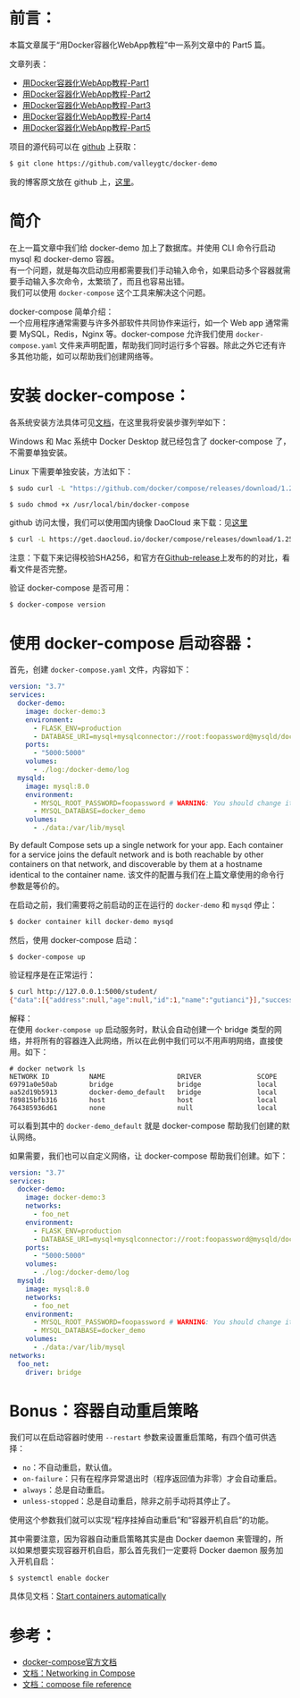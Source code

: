 # 前言：
本篇文章属于“用Docker容器化WebApp教程”中一系列文章中的 Part5 篇。

文章列表：
- [用Docker容器化WebApp教程-Part1](https://github.com/valleygtc/valleygtc.github.io/blob/master/2020-01-16-用Docker容器化WebApp教程Part1.md)
- [用Docker容器化WebApp教程-Part2](https://github.com/valleygtc/valleygtc.github.io/blob/master/2020-01-16-用Docker容器化WebApp教程Part2.md)
- [用Docker容器化WebApp教程-Part3](https://github.com/valleygtc/valleygtc.github.io/blob/master/2020-01-16-用Docker容器化WebApp教程Part3.md)
- [用Docker容器化WebApp教程-Part4](https://github.com/valleygtc/valleygtc.github.io/blob/master/2020-01-16-用Docker容器化WebApp教程Part4.md)
- [用Docker容器化WebApp教程-Part5](https://github.com/valleygtc/valleygtc.github.io/blob/master/2020-01-16-用Docker容器化WebApp教程Part5.md)


项目的源代码可以在 [github](https://github.com/valleygtc/docker-demo) 上获取：
```bash
$ git clone https://github.com/valleygtc/docker-demo
```

我的博客原文放在 github 上，[这里](https://github.com/valleygtc/valleygtc.github.io)。


# 简介
在上一篇文章中我们给 docker-demo 加上了数据库。并使用 CLI 命令行启动 mysql 和 docker-demo 容器。<br>
有一个问题，就是每次启动应用都需要我们手动输入命令，如果启动多个容器就需要手动输入多次命令，太繁琐了，而且也容易出错。<br>
我们可以使用 `docker-compose` 这个工具来解决这个问题。

docker-compose 简单介绍：<br>
一个应用程序通常需要与许多外部软件共同协作来运行，如一个 Web app 通常需要 MySQL，Redis，Nginx 等。docker-compose 允许我们使用 `docker-compose.yaml` 文件来声明配置，帮助我们同时运行多个容器。除此之外它还有许多其他功能，如可以帮助我们创建网络等。


# 安装 docker-compose：
各系统安装方法具体可见[文档](https://docs.docker.com/compose/install/)，在这里我将安装步骤列举如下：

Windows 和 Mac 系统中 Docker Desktop 就已经包含了 docker-compose 了，不需要单独安装。

Linux 下需要单独安装，方法如下：
```bash
$ sudo curl -L "https://github.com/docker/compose/releases/download/1.25.0/docker-compose-$(uname -s)-$(uname -m)" -o /usr/local/bin/docker-compose

$ sudo chmod +x /usr/local/bin/docker-compose
```

github 访问太慢，我们可以使用国内镜像 DaoCloud 来下载：见[这里](https://get.daocloud.io/#install-compose)
```bash
$ curl -L https://get.daocloud.io/docker/compose/releases/download/1.25.1/docker-compose-`uname -s`-`uname -m` > /usr/local/bin/docker-compose
```

注意：下载下来记得校验SHA256，和官方在[Github-release](https://github.com/docker/compose/releases)上发布的的对比，看看文件是否完整。

验证 docker-compose 是否可用：
```
$ docker-compose version
```


# 使用 docker-compose 启动容器：
首先，创建 `docker-compose.yaml` 文件，内容如下：
```yaml
version: "3.7"
services:
  docker-demo:
    image: docker-demo:3
    environment:
      - FLASK_ENV=production
      - DATABASE_URI=mysql+mysqlconnector://root:foopassword@mysqld/docker_demo?charset=utf8 # WARNING: You should change it!
    ports:
      - "5000:5000"
    volumes:
      - ./log:/docker-demo/log
  mysqld:
    image: mysql:8.0
    environment:
      - MYSQL_ROOT_PASSWORD=foopassword # WARNING: You should change it!
      - MYSQL_DATABASE=docker_demo
    volumes:
      - ./data:/var/lib/mysql
```

By default Compose sets up a single network for your app. Each container for a service joins the default network and is both reachable by other containers on that network, and discoverable by them at a hostname identical to the container name.
该文件的配置与我们在上篇文章使用的命令行参数是等价的。

在启动之前，我们需要将之前启动的正在运行的 `docker-demo` 和 `mysqd` 停止：
```bash
$ docker container kill docker-demo mysqd
```

然后，使用 docker-compose 启动：
```
$ docker-compose up
```

验证程序是在正常运行：
```bash
$ curl http://127.0.0.1:5000/student/
{"data":[{"address":null,"age":null,"id":1,"name":"gutianci"}],"success":true}
```

解释：<br>
在使用 `docker-compose up` 启动服务时，默认会自动创建一个 bridge 类型的网络，并将所有的容器连入此网络，所以在此例中我们可以不用声明网络，直接使用。如下：
```
# docker network ls
NETWORK ID          NAME                  DRIVER              SCOPE
69791a0e50ab        bridge                bridge              local
aa52d19b5913        docker-demo_default   bridge              local
f89815bfb316        host                  host                local
764385936d61        none                  null                local
```

可以看到其中的 `docker-demo_default` 就是 docker-compose 帮助我们创建的默认网络。

如果需要，我们也可以自定义网络，让 docker-compose 帮助我们创建。如下：
```yaml
version: "3.7"
services:
  docker-demo:
    image: docker-demo:3
    networks:
      - foo_net
    environment:
      - FLASK_ENV=production
      - DATABASE_URI=mysql+mysqlconnector://root:foopassword@mysqld/docker_demo?charset=utf8 # WARNING: You should change it!
    ports:
      - "5000:5000"
    volumes:
      - ./log:/docker-demo/log
  mysqld:
    image: mysql:8.0
    networks:
      - foo_net
    environment:
      - MYSQL_ROOT_PASSWORD=foopassword # WARNING: You should change it!
      - MYSQL_DATABASE=docker_demo
    volumes:
      - ./data:/var/lib/mysql
networks:
  foo_net:
    driver: bridge
```


# Bonus：容器自动重启策略
我们可以在启动容器时使用 `--restart` 参数来设置重启策略，有四个值可供选择：
- `no`：不自动重启，默认值。
- `on-failure`：只有在程序异常退出时（程序返回值为非零）才会自动重启。
- `always`：总是自动重启。
- `unless-stopped`：总是自动重启，除非之前手动将其停止了。

使用这个参数我们就可以实现“程序挂掉自动重启”和“容器开机自启”的功能。

其中需要注意，因为容器自动重启策略其实是由 Docker daemon 来管理的，所以如果想要实现容器开机自启，那么首先我们一定要将 Docker daemon 服务加入开机自启：
```
$ systemctl enable docker
```

具体见文档：[Start containers automatically](https://docs.docker.com/config/containers/start-containers-automatically/)

# 参考：
- [docker-compose官方文档](https://docs.docker.com/compose/)
- [文档：Networking in Compose](https://docs.docker.com/compose/networking/)
- [文档：compose file reference](https://docs.docker.com/compose/compose-file/)
